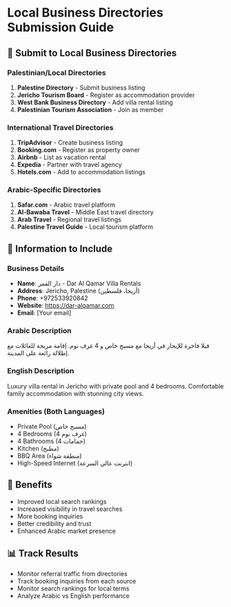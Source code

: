 # Local Business Directories Submission Guide

## 🏢 **Submit to Local Business Directories**

### Palestinian/Local Directories
1. **Palestine Directory** - Submit business listing
2. **Jericho Tourism Board** - Register as accommodation provider
3. **West Bank Business Directory** - Add villa rental listing
4. **Palestinian Tourism Association** - Join as member

### International Travel Directories
1. **TripAdvisor** - Create business listing
2. **Booking.com** - Register as property owner
3. **Airbnb** - List as vacation rental
4. **Expedia** - Partner with travel agency
5. **Hotels.com** - Add to accommodation listings

### Arabic-Specific Directories
1. **Safar.com** - Arabic travel platform
2. **Al-Bawaba Travel** - Middle East travel directory
3. **Arab Travel** - Regional travel listings
4. **Palestine Travel Guide** - Local tourism platform

## 📝 **Information to Include**

### Business Details
- **Name**: دار القمر - Dar Al Qamar Villa Rentals
- **Address**: Jericho, Palestine (أريحا، فلسطين)
- **Phone**: +972533920842
- **Website**: https://dar-alqamar.com
- **Email**: [Your email]

### Arabic Description
فيلا فاخرة للإيجار في أريحا مع مسبح خاص و 4 غرف نوم. إقامة مريحة للعائلات مع إطلالة رائعة على المدينة.

### English Description
Luxury villa rental in Jericho with private pool and 4 bedrooms. Comfortable family accommodation with stunning city views.

### Amenities (Both Languages)
- Private Pool (مسبح خاص)
- 4 Bedrooms (4 غرف نوم)
- 4 Bathrooms (4 حمامات)
- Kitchen (مطبخ)
- BBQ Area (منطقة شواء)
- High-Speed Internet (انترنت عالي السرعة)

## 🎯 **Benefits**
- Improved local search rankings
- Increased visibility in travel searches
- More booking inquiries
- Better credibility and trust
- Enhanced Arabic market presence

## 📊 **Track Results**
- Monitor referral traffic from directories
- Track booking inquiries from each source
- Monitor search rankings for local terms
- Analyze Arabic vs English performance 